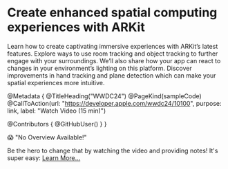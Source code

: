 # Create enhanced spatial computing experiences with ARKit

Learn how to create captivating immersive experiences with ARKit’s latest features. Explore ways to use room tracking and object tracking to further engage with your surroundings. We’ll also share how your app can react to changes in your environment’s lighting on this platform. Discover improvements in hand tracking and plane detection which can make your spatial experiences more intuitive.

@Metadata {
   @TitleHeading("WWDC24")
   @PageKind(sampleCode)
   @CallToAction(url: "https://developer.apple.com/wwdc24/10100", purpose: link, label: "Watch Video (15 min)")

   @Contributors {
      @GitHubUser(<replace this with your GitHub handle>)
   }
}

😱 "No Overview Available!"

Be the hero to change that by watching the video and providing notes! It's super easy:
 [Learn More…](https://wwdcnotes.github.io/WWDCNotes/documentation/wwdcnotes/contributing)
